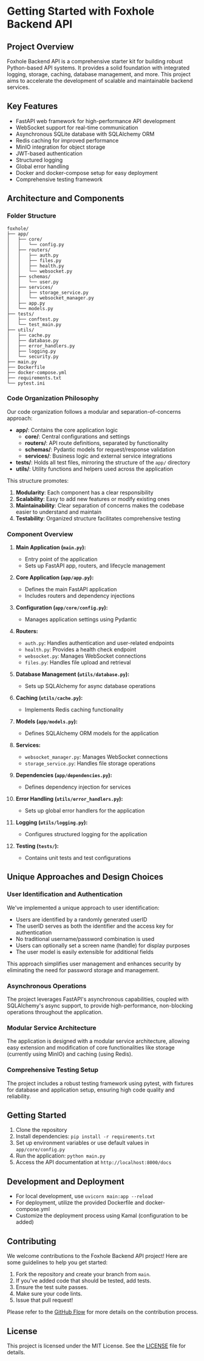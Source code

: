 # Getting Started with Foxhole Backend API

## Project Overview

Foxhole Backend API is a comprehensive starter kit for building robust Python-based API systems. It provides a solid foundation with integrated logging, storage, caching, database management, and more. This project aims to accelerate the development of scalable and maintainable backend services.

## Key Features

- FastAPI web framework for high-performance API development
- WebSocket support for real-time communication
- Asynchronous SQLite database with SQLAlchemy ORM
- Redis caching for improved performance
- MinIO integration for object storage
- JWT-based authentication
- Structured logging
- Global error handling
- Docker and docker-compose setup for easy deployment
- Comprehensive testing framework

## Architecture and Components

### Folder Structure

```
foxhole/
├── app/
│   ├── core/
│   │   └── config.py
│   ├── routers/
│   │   ├── auth.py
│   │   ├── files.py
│   │   ├── health.py
│   │   └── websocket.py
│   ├── schemas/
│   │   └── user.py
│   ├── services/
│   │   ├── storage_service.py
│   │   └── websocket_manager.py
│   ├── app.py
│   └── models.py
├── tests/
│   ├── conftest.py
│   └── test_main.py
├── utils/
│   ├── cache.py
│   ├── database.py
│   ├── error_handlers.py
│   ├── logging.py
│   └── security.py
├── main.py
├── Dockerfile
├── docker-compose.yml
├── requirements.txt
└── pytest.ini
```

### Code Organization Philosophy

Our code organization follows a modular and separation-of-concerns approach:

- **app/**: Contains the core application logic
  - **core/**: Central configurations and settings
  - **routers/**: API route definitions, separated by functionality
  - **schemas/**: Pydantic models for request/response validation
  - **services/**: Business logic and external service integrations
- **tests/**: Holds all test files, mirroring the structure of the `app/` directory
- **utils/**: Utility functions and helpers used across the application

This structure promotes:
1. **Modularity**: Each component has a clear responsibility
2. **Scalability**: Easy to add new features or modify existing ones
3. **Maintainability**: Clear separation of concerns makes the codebase easier to understand and maintain
4. **Testability**: Organized structure facilitates comprehensive testing

### Component Overview

1. **Main Application (`main.py`):**
   - Entry point of the application
   - Sets up FastAPI app, routers, and lifecycle management

2. **Core Application (`app/app.py`):**
   - Defines the main FastAPI application
   - Includes routers and dependency injections

3. **Configuration (`app/core/config.py`):**
   - Manages application settings using Pydantic

4. **Routers:**
   - `auth.py`: Handles authentication and user-related endpoints
   - `health.py`: Provides a health check endpoint
   - `websocket.py`: Manages WebSocket connections
   - `files.py`: Handles file upload and retrieval

5. **Database Management (`utils/database.py`):**
   - Sets up SQLAlchemy for async database operations

6. **Caching (`utils/cache.py`):**
   - Implements Redis caching functionality

7. **Models (`app/models.py`):**
   - Defines SQLAlchemy ORM models for the application

8. **Services:**
   - `websocket_manager.py`: Manages WebSocket connections
   - `storage_service.py`: Handles file storage operations

9. **Dependencies (`app/dependencies.py`):**
   - Defines dependency injection for services

10. **Error Handling (`utils/error_handlers.py`):**
    - Sets up global error handlers for the application

11. **Logging (`utils/logging.py`):**
    - Configures structured logging for the application

12. **Testing (`tests/`):**
    - Contains unit tests and test configurations

## Unique Approaches and Design Choices

### User Identification and Authentication

We've implemented a unique approach to user identification:

- Users are identified by a randomly generated userID
- The userID serves as both the identifier and the access key for authentication
- No traditional username/password combination is used
- Users can optionally set a screen name (handle) for display purposes
- The user model is easily extensible for additional fields

This approach simplifies user management and enhances security by eliminating the need for password storage and management.

### Asynchronous Operations

The project leverages FastAPI's asynchronous capabilities, coupled with SQLAlchemy's async support, to provide high-performance, non-blocking operations throughout the application.

### Modular Service Architecture

The application is designed with a modular service architecture, allowing easy extension and modification of core functionalities like storage (currently using MinIO) and caching (using Redis).

### Comprehensive Testing Setup

The project includes a robust testing framework using pytest, with fixtures for database and application setup, ensuring high code quality and reliability.

## Getting Started

1. Clone the repository
2. Install dependencies: `pip install -r requirements.txt`
3. Set up environment variables or use default values in `app/core/config.py`
4. Run the application: `python main.py`
5. Access the API documentation at `http://localhost:8000/docs`

## Development and Deployment

- For local development, use `uvicorn main:app --reload`
- For deployment, utilize the provided Dockerfile and docker-compose.yml
- Customize the deployment process using Kamal (configuration to be added)

## Contributing

We welcome contributions to the Foxhole Backend API project! Here are some guidelines to help you get started:

1. Fork the repository and create your branch from `main`.
2. If you've added code that should be tested, add tests.
3. Ensure the test suite passes.
4. Make sure your code lints.
5. Issue that pull request!

Please refer to the [GitHub Flow](https://guides.github.com/introduction/flow/) for more details on the contribution process.

## License

This project is licensed under the MIT License. See the [LICENSE](LICENSE) file for details.
